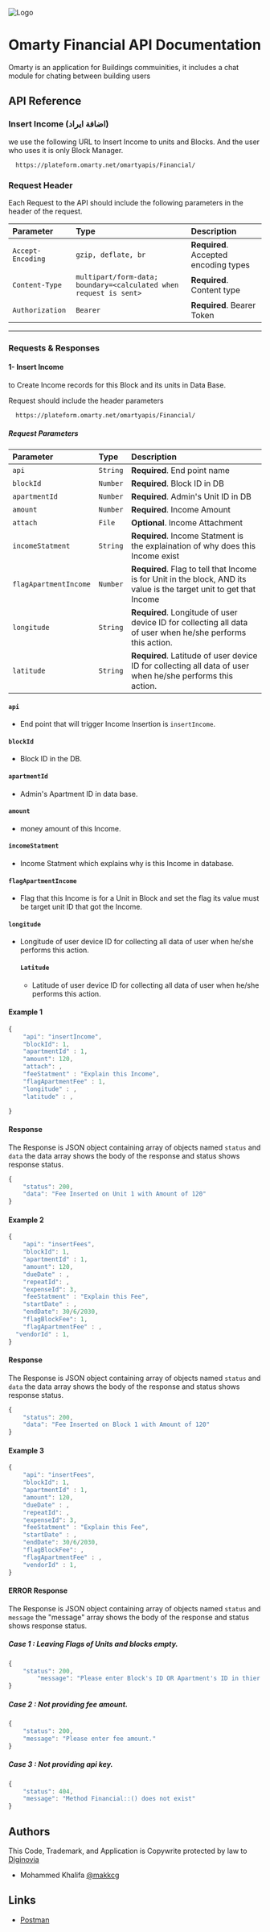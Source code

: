 ![Logo](https://omarty.net/wp-content/uploads/2023/03/cropped-omarty_logo_80h.png)


# Omarty Financial API Documentation

Omarty is an application for Buildings commuinities, it includes a chat module for chating between building users




## API Reference
### **Insert Income (اضافة ايراد)**
we use the following URL to Insert Income to units and Blocks. And the user who uses it is only Block Manager.
```http
  https://plateform.omarty.net/omartyapis/Financial/
```

### **Request Header**
Each Request to the API should include the following parameters in the header of the request.

| Parameter | Type     | Description                |
| :-------- | :------- | :------------------------- |
| `Accept-Encoding` | `gzip, deflate, br` | **Required**. Accepted encoding types |
| `Content-Type` | `multipart/form-data; boundary=<calculated when request is sent>` | **Required**. Content type|
| `Authorization` | `Bearer` | **Required**. Bearer Token|

------------------------------
### **Requests & Responses**

#### **1- Insert Income**
to Create Income records for this Block and its units in Data Base.

Request should include the header parameters
```http
  https://plateform.omarty.net/omartyapis/Financial/
```
##### **Request Parameters**

| Parameter | Type     | Description                       |
| :-------- | :------- | :-------------------------------- |
| `api` | `String` | **Required**. End point name|
| `blockId` | `Number` | **Required**. Block ID in DB|
| `apartmentId` | `Number` | **Required**. Admin's Unit ID in DB|
| `amount` | `Number` | **Required**. Income Amount|
| `attach` | `File` | **Optional**. Income Attachment|
| `incomeStatment` | `String` | **Required**. Income Statment is the explaination of why does this Income exist|
| `flagApartmentIncome` | `Number` | **Required**. Flag to tell that Income is for Unit in the block, AND its value is the target unit to get that Income|
| `longitude` | `String` | **Required**. Longitude of user device ID for collecting all data of user when he/she performs this action.|
| `latitude` | `String` | **Required**. Latitude of user device ID for collecting all data of user when he/she performs this action.|


#### `api`

- End point that will trigger Income Insertion is `insertIncome`.

#### `blockId`

- Block ID in the DB.

#### `apartmentId`

- Admin's Apartment ID in data base.

#### `amount`

- money amount of this Income.

#### `incomeStatment`

- Income Statment which explains why is this Income in database.

#### `flagApartmentIncome`

- Flag that this Income is for a Unit in Block and set the flag its value must be target unit ID that got the Income.

#### `longitude`

- Longitude of user device ID for collecting all data of user when he/she performs this action.

  #### `Latitude`

  - Latitude of user device ID for collecting all data of user when he/she performs this action.


#### Example 1

```javascript
{
	"api": "insertIncome",
	"blockId": 1,
	"apartmentId" : 1,
	"amount": 120,
	"attach": ,
	"feeStatment" : "Explain this Income",
	"flagApartmentFee" : 1,
  	"longitude" : ,
	"latitude" : ,

}
```

#### Response
The Response is JSON object containing array of objects named `status` and `data` the data array shows the body of the response and status shows response status.
```javascript
{
    "status": 200,
    "data": "Fee Inserted on Unit 1 with Amount of 120"
}
```

#### Example 2

```javascript
{
	"api": "insertFees",
	"blockId": 1,
	"apartmentId" : 1,
	"amount": 120,
	"dueDate" : ,
	"repeatId": ,
	"expenseId": 3,
	"feeStatment" : "Explain this Fee",
	"startDate" : ,
	"endDate": 30/6/2030,
	"flagBlockFee": 1,
	"flagApartmentFee" : ,
  "vendorId" : 1,
}
```

#### Response
The Response is JSON object containing array of objects named `status` and `data` the data array shows the body of the response and status shows response status.
```javascript
{
    "status": 200,
    "data": "Fee Inserted on Block 1 with Amount of 120"
}
```

#### Example 3

```javascript
{
	"api": "insertFees",
	"blockId": 1,
	"apartmentId" : 1,
	"amount": 120,
	"dueDate" : ,
	"repeatId": ,
	"expenseId": 3,
	"feeStatment" : "Explain this Fee",
	"startDate" : ,
	"endDate": 30/6/2030,
	"flagBlockFee": ,
	"flagApartmentFee" : ,
  	"vendorId" : 1,
}
```

#### ERROR Response
The Response is JSON object containing array of objects named `status` and `message` the "message" array shows the body of the response and status shows response status.

##### Case 1 : Leaving Flags of Units and blocks empty.
```javascript
{
	"status": 200,
    	"message": "Please enter Block's ID OR Apartment's ID in thier keys."
}
```

##### Case 2 : Not providing fee amount.
```javascript
{
    "status": 200,
    "message": "Please enter fee amount."
}
```

##### Case 3 : Not providing api key.
```javascript
{
    "status": 404,
    "message": "Method Financial::() does not exist"
}
```

## Authors

This Code, Trademark, and Application is Copywrite protected by law to [Diginovia](https://diginovia.com/)
- Mohammed Khalifa [@makkcg](https://github.com/makkcg)

## Links

- [Postman](https://omarty.postman.co/workspace/Omarty-Workspace-VPS~7efc4af7-9f9e-48ce-a5b5-d127cfd455b1/overview)

